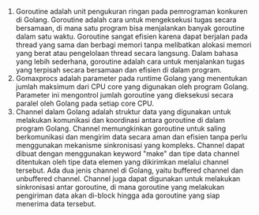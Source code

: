 1. Goroutine adalah unit pengukuran ringan pada pemrograman konkuren di Golang. Goroutine adalah cara untuk mengeksekusi tugas secara bersamaan, di mana satu program bisa menjalankan banyak goroutine dalam satu waktu. Goroutine sangat efisien karena dapat berjalan pada thread yang sama dan berbagi memori tanpa melibatkan alokasi memori yang berat atau pengelolaan thread secara langsung. Dalam bahasa yang lebih sederhana, goroutine adalah cara untuk menjalankan tugas yang terpisah secara bersamaan dan efisien di dalam program.
2. Gomaxprocs adalah parameter pada runtime Golang yang menentukan jumlah maksimum dari CPU core yang digunakan oleh program Golang. Parameter ini mengontrol jumlah goroutine yang dieksekusi secara paralel oleh Golang pada setiap core CPU. 
3. Channel dalam Golang adalah struktur data yang digunakan untuk melakukan komunikasi dan koordinasi antara goroutine di dalam program Golang. Channel memungkinkan goroutine untuk saling berkomunikasi dan mengirim data secara aman dan efisien tanpa perlu menggunakan mekanisme sinkronisasi yang kompleks. Channel dapat dibuat dengan menggunakan keyword "make" dan tipe data channel ditentukan oleh tipe data elemen yang dikirimkan melalui channel tersebut. Ada dua jenis channel di Golang, yaitu buffered channel dan unbuffered channel. Channel juga dapat digunakan untuk melakukan sinkronisasi antar goroutine, di mana goroutine yang melakukan pengiriman data akan di-block hingga ada goroutine yang siap menerima data tersebut.